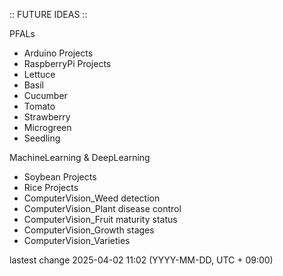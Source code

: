 :: FUTURE IDEAS ::

PFALs
- Arduino Projects
- RaspberryPi Projects
- Lettuce
- Basil
- Cucumber
- Tomato
- Strawberry
- Microgreen
- Seedling

MachineLearning & DeepLearning
- Soybean Projects
- Rice Projects
- ComputerVision_Weed detection
- ComputerVision_Plant disease control
- ComputerVision_Fruit maturity status
- ComputerVision_Growth stages
- ComputerVision_Varieties

lastest change 2025-04-02 11:02 (YYYY-MM-DD, UTC + 09:00)
